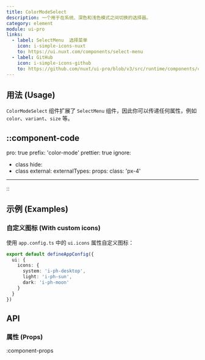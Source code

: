 ```yaml
---
title: ColorModeSelect
description: 一个用于在系统、深色和浅色模式之间切换的选择器。
category: element
module: ui-pro
links:
  - label: SelectMenu  选择菜单
    icon: i-simple-icons-nuxt
    to: https://ui.nuxt.com/components/select-menu
  - label: GitHub
    icon: i-simple-icons-github
    to: https://github.com/nuxt/ui-pro/blob/v3/src/runtime/components/color-mode/ColorModeSelect.vue
---
```



## 用法 (Usage)

`ColorModeSelect` 组件扩展了 `SelectMenu` 组件，因此你可以传递任何属性，例如 `color`、`variant`、`size` 等。

::component-code
---
pro: true
prefix: 'color-mode'
prettier: true
ignore:
  - class
hide:
  - class
external:
externalTypes:
props:
  class: 'px-4'
---
::

## 示例 (Examples)

### 自定义图标 (With custom icons)

使用 `app.config.ts` 中的 `ui.icons` 属性自定义图标：

```typescript [app.config.ts]
export default defineAppConfig({
  ui: {
    icons: {
      system: 'i-ph-desktop',
      light: 'i-ph-sun',
      dark: 'i-ph-moon'
    }
  }
})
```

## API

### 属性 (Props)

:component-props
